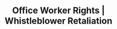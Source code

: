 ---
title: Office Worker Rights | Whistleblower Retaliation
layout: entitlement
name: Office Worker
experience: "I’m afraid I’ll be fired for reporting a problem in my workplace."
right: safety-rights
entitlement:
  - header: You have the right to be protected from retaliation.
  - description: An employer cannot retaliate by taking "adverse action" against workers who report injuries, safety concerns, or other protected activity. You should not be discriminated for exercising your rights under the OSH Act. These rights include:<ul><li>filing an OSHA complaint</li><li>participating in an inspection or talking to an inspector</li><li>seeking access to employer exposure and injury records</li><li>reporting an injury</li><li>Request an OSHA inspection, and speak to the inspector</li><li>raising a safety or health complaint with the employer</li>If you have been retaliated or discriminated against for exercising your rights, you must file a complaint with OSHA within 30 days of the alleged adverse action.
actions:
  - { header: "File a complaint to be protected from retaliation.", description: "The Occupational Safety and Health Administration at DOL can help. Start by filing a complaint.", id: "whistleblower-claim", cta: "File Now" }

---